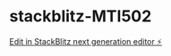 # stackblitz-MTI502

[Edit in StackBlitz next generation editor ⚡️](https://stackblitz.com/~/github.com/Possera/stackblitz-MTI502)